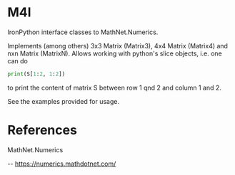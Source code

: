 # M4I

IronPython interface classes to MathNet.Numerics.

Implements (among others) 3x3 Matrix (Matrix3), 4x4 Matrix (Matrix4) and nxn Matrix (MatrixN).
Allows working with python's slice objects, i.e. one can do 

```python
print(S[1:2, 1:2])
```
to print the content of matrix S between row 1 qnd 2 and column 1 and 2.

See the examples provided for usage.

# References

MathNet.Numerics

-- https://numerics.mathdotnet.com/
